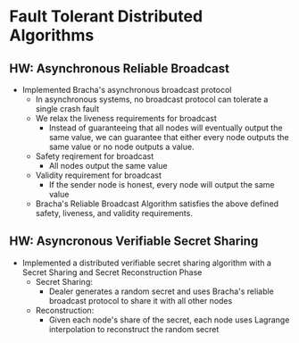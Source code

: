 # Fault Tolerant Distributed Algorithms
## HW: Asynchronous Reliable Broadcast
- Implemented Bracha's asynchronous broadcast protocol 
  - In asynchronous systems, no broadcast protocol can tolerate a single crash fault
  - We relax the liveness requirements for broadcast
    - Instead of guaranteeing that all nodes will eventually output the same value, we can guarantee that either every node outputs the same value or no node outputs a value.
  - Safety reqirement for broadcast
    - All nodes output the same value
  - Validity requirement for broadcast
    - If the sender node is honest, every node will output the same value 
  - Bracha's Reliable Broadcast Algorithm satisfies the above defined safety, liveness, and validity requirements.  

## HW: Asyncronous Verifiable Secret Sharing 
- Implemented a distributed verifiable secret sharing algorithm with a Secret Sharing and Secret Reconstruction Phase
  - Secret Sharing: 
    - Dealer generates a random secret and uses Bracha's reliable broadcast protocol to share it with all other nodes
  - Reconstruction: 
    - Given each node's share of the secret, each node uses Lagrange interpolation to reconstruct the random secret
    
